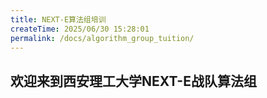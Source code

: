 ```yaml
---
title: NEXT-E算法组培训 
createTime: 2025/06/30 15:28:01
permalink: /docs/algorithm_group_tuition/
---
```

<!--
 *  _   _  _______   _______   _____  
 * | \ | ||  ___\ \ / /_   _| |  ___| 
 * |  \| || |__  \ V /  | |   | |__   
 * | . ` ||  __| /   \  | |   |  __|  
 * | |\  || |___/ /^\ \ | |   | |___  
 * \_| \_/\____/\/   \/ \_/   \____/  
 * 
 * @Author: ziyu (Chen Zhaoyu)
 * @Date: 2025-06-30 15:28:01
 * @LastEditors: ziyu (Chen Zhaoyu)
 * @LastEditTime: 2025-06-30 15:31:36
 * @Description: 
 * Copyright (c) 2025 by XAUT NEXT-E/ziyu, All Rights Reserved. 
-->

## 欢迎来到西安理工大学NEXT-E战队算法组